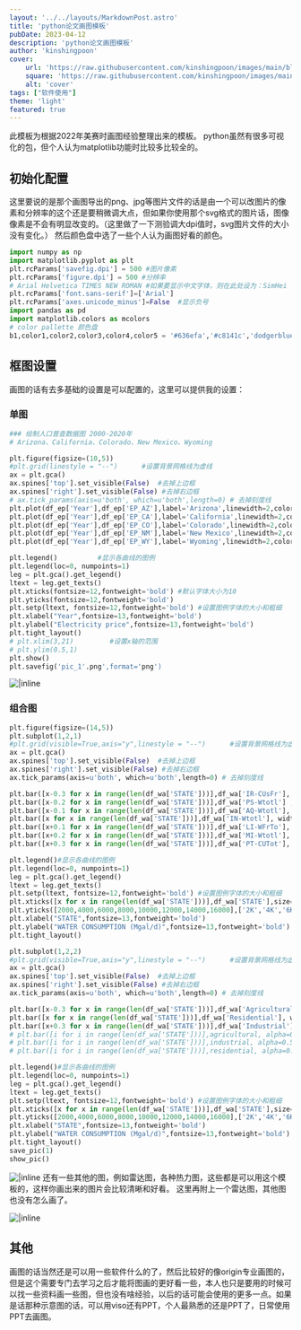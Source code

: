 ```yaml
---
layout: '../../layouts/MarkdownPost.astro'
title: 'python论文画图模板'
pubDate: 2023-04-12
description: 'python论文画图模板'
author: 'kinshingpoon'
cover:
    url: 'https://raw.githubusercontent.com/kinshingpoon/images/main/blog-imgs/202304121716469.png'
    square: 'https://raw.githubusercontent.com/kinshingpoon/images/main/blog-imgs/202304121716469.png'
    alt: 'cover'
tags: ["软件使用"]
theme: 'light'
featured: true
---
```

此模板为根据2022年美赛时画图经验整理出来的模板。
python虽然有很多可视化的包，但个人认为matplotlib功能时比较多比较全的。
## 初始化配置
这里要说的是那个画图导出的png、jpg等图片文件的话是由一个可以改图片的像素和分辨率的这个还是要稍微调大点，但如果你使用那个svg格式的图片话，图像像素是不会有明显改变的。（这里做了一下测验调大dpi值时，svg图片文件的大小没有变化。）
然后颜色盘中选了一些个人认为画图好看的颜色。
```python
import numpy as np
import matplotlib.pyplot as plt
plt.rcParams['savefig.dpi'] = 500 #图片像素
plt.rcParams['figure.dpi'] = 500 #分辨率
# Arial Helvetica TIMES NEW ROMAN #如果要显示中文字体，则在此处设为：SimHei
plt.rcParams['font.sans-serif']=['Arial']  
plt.rcParams['axes.unicode_minus']=False  #显示负号
import pandas as pd
import matplotlib.colors as mcolors
# color pallette 颜色盘
b1,color1,color2,color3,color4,color5 = '#636efa','#c8141c','dodgerblue', '#8714d0', 'green', 'orangered' 
```


## 框图设置
画图的话有去多基础的设置是可以配置的，这里可以提供我的设置：
### 单图

```python
### 绘制人口普查数据图 2000-2020年 
# Arizona、California、Colorado、New Mexico、Wyoming

plt.figure(figsize=(10,5))
#plt.grid(linestyle = "--")      #设置背景网格线为虚线
ax = plt.gca()
ax.spines['top'].set_visible(False)  #去掉上边框
ax.spines['right'].set_visible(False) #去掉右边框
# ax.tick_params(axis=u'both', which=u'both',length=0) # 去掉刻度线
plt.plot(df_ep['Year'],df_ep['EP_AZ'],label='Arizona',linewidth=2,color=color1)
plt.plot(df_ep['Year'],df_ep['EP_CA'],label='California',linewidth=2,color=color2)
plt.plot(df_ep['Year'],df_ep['EP_CO'],label='Colorado',linewidth=2,color=color3)
plt.plot(df_ep['Year'],df_ep['EP_NM'],label='New Mexico',linewidth=2,color=color4)
plt.plot(df_ep['Year'],df_ep['EP_WY'],label='Wyoming',linewidth=2,color=color5)

plt.legend()          #显示各曲线的图例
plt.legend(loc=0, numpoints=1)
leg = plt.gca().get_legend()
ltext = leg.get_texts()
plt.xticks(fontsize=12,fontweight='bold') #默认字体大小为10
plt.yticks(fontsize=12,fontweight='bold')
plt.setp(ltext, fontsize=12,fontweight='bold') #设置图例字体的大小和粗细
plt.xlabel("Year",fontsize=13,fontweight='bold')
plt.ylabel("Electricity price",fontsize=13,fontweight='bold')
plt.tight_layout()
# plt.xlim(3,21)         #设置x轴的范围
# plt.ylim(0.5,1)
plt.show()
plt.savefig('pic_1'.png',format='png')
```
![|inline](https://raw.githubusercontent.com/kinshingpoon/images/main/blog-imgs/202304121715830.png)

### 组合图
```python
plt.figure(figsize=(14,5))
plt.subplot(1,2,1)
#plt.grid(visible=True,axis="y",linestyle = "--")      #设置背景网格线为虚线
ax = plt.gca()
ax.spines['top'].set_visible(False)  #去掉上边框
ax.spines['right'].set_visible(False) #去掉右边框
ax.tick_params(axis=u'both', which=u'both',length=0) # 去掉刻度线

plt.bar([x-0.3 for x in range(len(df_wa['STATE']))],df_wa['IR-CUsFr'], width=0.1,color='green',label="Irrigation")
plt.bar([x-0.2 for x in range(len(df_wa['STATE']))],df_wa['PS-Wtotl'] ,width=0.1,color='orange',label="Public Supply")
plt.bar([x-0.1 for x in range(len(df_wa['STATE']))],df_wa['AQ-Wtotl'], width=0.1,color='dodgerblue',label="Aquaculture")
plt.bar([x for x in range(len(df_wa['STATE']))],df_wa['IN-Wtotl'], width=0.1,color='deeppink',label="Industrial")
plt.bar([x+0.1 for x in range(len(df_wa['STATE']))],df_wa['LI-WFrTo'], width=0.1,color='purple',label="Livestock")
plt.bar([x+0.2 for x in range(len(df_wa['STATE']))],df_wa['MI-Wtotl'], width=0.1,color='brown',label="Mining")
plt.bar([x+0.3 for x in range(len(df_wa['STATE']))],df_wa['PT-CUTot'], width=0.1,color='red',label="Thermoelectric")

plt.legend()#显示各曲线的图例
plt.legend(loc=0, numpoints=1)
leg = plt.gca().get_legend()
ltext = leg.get_texts()
plt.setp(ltext, fontsize=12,fontweight='bold') #设置图例字体的大小和粗细
plt.xticks([x for x in range(len(df_wa['STATE']))],df_wa['STATE'],size=13,fontweight='bold')
plt.yticks([2000,4000,6000,8000,10000,12000,14000,16000],['2K','4K','6K','8K','10K','12K','14K','16K'],size=13,fontweight='bold')
plt.xlabel("STATE",fontsize=13,fontweight='bold')
plt.ylabel("WATER CONSUMPTION (Mgal/d)",fontsize=13,fontweight='bold')
plt.tight_layout()

plt.subplot(1,2,2)
#plt.grid(visible=True,axis="y",linestyle = "--")      #设置背景网格线为虚线
ax = plt.gca()
ax.spines['top'].set_visible(False)  #去掉上边框
ax.spines['right'].set_visible(False) #去掉右边框
ax.tick_params(axis=u'both', which=u'both',length=0) # 去掉刻度线

plt.bar([x-0.3 for x in range(len(df_wa['STATE']))],df_wa['Agricultural'] ,width=0.3, color=b1,label="Agricultural")
plt.bar([x for x in range(len(df_wa['STATE']))],df_wa['Residential'], width=0.3, color=color4,label="Residential")
plt.bar([x+0.3 for x in range(len(df_wa['STATE']))],df_wa['Industrial'], width=0.3, color=color5,label="Industrial")
# plt.bar([i for i in range(len(df_wa['STATE']))],agricultural, alpha=0.5, width=0.5, color='r',label="1")
# plt.bar([i for i in range(len(df_wa['STATE']))],industrial, alpha=0.5, width=0.5, color='b',label="2")
# plt.bar([i for i in range(len(df_wa['STATE']))],residential, alpha=0.5, width=0.5, color='g',label="3")

plt.legend()#显示各曲线的图例
plt.legend(loc=0, numpoints=1)
leg = plt.gca().get_legend()
ltext = leg.get_texts()
plt.setp(ltext, fontsize=12,fontweight='bold') #设置图例字体的大小和粗细
plt.xticks([x for x in range(len(df_wa['STATE']))],df_wa['STATE'],size=13,fontweight='bold')
plt.yticks([2000,4000,6000,8000,10000,12000,14000,16000],['2K','4K','6K','8K','10K','12K','14K','16K'],size=13,fontweight='bold')
plt.xlabel("STATE",fontsize=13,fontweight='bold')
plt.ylabel("WATER CONSUMPTION (Mgal/d)",fontsize=13,fontweight='bold')
plt.tight_layout()
save_pic(1)
show_pic()
```
![|inline](https://raw.githubusercontent.com/kinshingpoon/images/main/blog-imgs/202304121716469.png)
还有一些其他的图，例如雷达图，各种热力图，这些都是可以用这个模板的，这样你画出来的图片会比较清晰和好看。
这里再附上一个雷达图，其他图也没有怎么画了。

![|inline](https://raw.githubusercontent.com/kinshingpoon/images/main/blog-imgs/202304121716306.png)
## 其他
画图的话当然还是可以用一些软件什么的了，然后比较好的像origin专业画图的，但是这个需要专门去学习之后才能将图画的更好看一些，本人也只是要用的时候可以找一些资料画一些图，但也没有啥经验，以后的话可能会使用的更多一点。如果是话那种示意图的话，可以用viso还有PPT，个人最熟悉的还是PPT了，日常使用PPT去画图。
